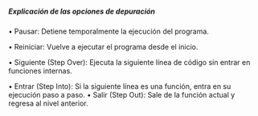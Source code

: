 ##### Explicación de las opciones de depuración #####
  • Pausar: Detiene temporalmente la ejecución del programa.



  •	Reiniciar: Vuelve a ejecutar el programa desde el inicio.
	
 

  •	Siguiente (Step Over): Ejecuta la siguiente línea de código sin entrar en funciones internas.




  •	Entrar (Step Into): Si la siguiente línea es una función, entra en su ejecución paso a paso.
	•	Salir (Step Out): Sale de la función actual y regresa al nivel anterior.
